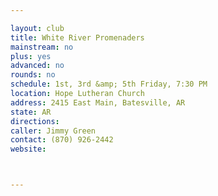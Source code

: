 ```yaml
---

layout: club
title: White River Promenaders
mainstream: no
plus: yes
advanced: no
rounds: no
schedule: 1st, 3rd &amp; 5th Friday, 7:30 PM
location: Hope Lutheran Church
address: 2415 East Main, Batesville, AR
state: AR
directions: 
caller: Jimmy Green
contact: (870) 926-2442
website: 



---
```


